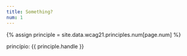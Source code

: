 ```yaml
---
title: Something?
num: 1
---
```


{% assign principle = site.data.wcag21.principles.num[page.num] %}
   <p>princípio: {{ principle.handle }} </p>
